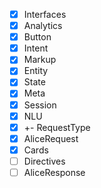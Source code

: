 - [x] Interfaces
- [x] Analytics
- [x] Button
- [x] Intent
- [x] Markup
- [x] Entity
- [x] State
- [x] Meta
- [x] Session
- [x] NLU
- [x] +- RequestType
- [x] AliceRequest
- [x] Cards
- [ ] Directives
- [ ] AliceResponse